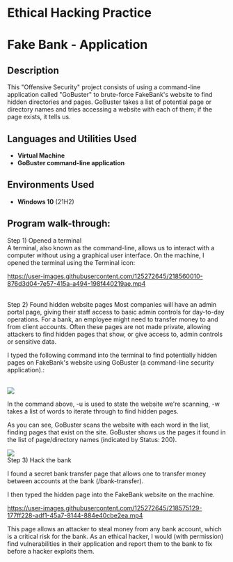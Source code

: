 # Ethical Hacking Practice
<h1>Fake Bank - Application</h1>

<h2>Description</h2>
This "Offensive Security" project consists of using a command-line application called "GoBuster" to brute-force FakeBank's website to find hidden directories and pages. GoBuster takes a list of potential page or directory names and tries accessing a website with each of them; if the page exists, it tells us.
<br />

<h2>Languages and Utilities Used</h2>

- <b>Virtual Machine</b> 
- <b>GoBuster command-line application</b>

<h2>Environments Used </h2>

- <b>Windows 10</b> (21H2)

<h2>Program walk-through:</h2>

Step 1) Opened a terminal
<br/>
A terminal, also known as the command-line, allows us to interact with a computer without using a graphical user interface. On the machine, I opened the terminal using the Terminal icon:  

https://user-images.githubusercontent.com/125272645/218560010-876d3d04-7e57-415a-a494-198f440219ae.mp4

<br />Step 2) Found hidden website pages
Most companies will have an admin portal page, giving their staff access to basic admin controls for day-to-day operations. For a bank, an employee might need to transfer money to and from client accounts. Often these pages are not made private, allowing attackers to find hidden pages that show, or give access to, admin controls or sensitive data.

I typed the following command into the terminal to find potentially hidden pages on FakeBank's website using GoBuster (a command-line security application).:

<br/>
<img src="https://user-images.githubusercontent.com/125272645/218570689-209aff77-5291-402a-8bb0-d04c9f04c3c7.png"/>

In the command above, -u is used to state the website we're scanning, -w takes a list of words to iterate through to find hidden pages.
<br />

As you can see, GoBuster scans the website with each word in the list, finding pages that exist on the site. GoBuster shows us the pages it found in the list of page/directory names (indicated by Status: 200).
<br />

<img src="https://user-images.githubusercontent.com/125272645/218573103-3aa275b0-6e6e-4b9a-9f8b-147c18c5c6e6.png"/>
<br />
Step 3) Hack the bank

I found a secret bank transfer page that allows one to transfer money between accounts at the bank (/bank-transfer). 

I then typed the hidden page into the FakeBank website on the machine.  <br/>

https://user-images.githubusercontent.com/125272645/218575129-177ff228-adf1-45a7-8144-884e40cbe2ea.mp4


This page allows an attacker to steal money from any bank account, which is a critical risk for the bank. As an ethical hacker, I would (with permission) find vulnerabilities in their application and report them to the bank to fix before a hacker exploits them.
</p>

<!--
 ```diff
- text in red
+ text in green
! text in orange
# text in gray
@@ text in purple (and bold)@@
```
--!>
